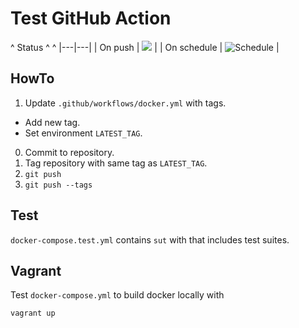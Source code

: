 # Test GitHub Action

^ Status ^  ^
|---|---|
| On push | ![](https://github.com/aheimsbakk/test-action/workflows/docker/badge.svg?event=push) |
| On schedule | ![Schedule](https://github.com/aheimsbakk/test-action/workflows/docker/badge.svg?event=schedule) |

## HowTo

1. Update `.github/workflows/docker.yml` with tags.
  * Add new tag.
  * Set environment `LATEST_TAG`.
0. Commit to repository.
0. Tag repository with same tag as `LATEST_TAG`.
0. `git push`
0. `git push --tags`

## Test

`docker-compose.test.yml` contains `sut` with that includes test suites.

## Vagrant

Test `docker-compose.yml` to build docker locally with

    vagrant up

<!---
# vim: set spell spelllang=en:
-->

